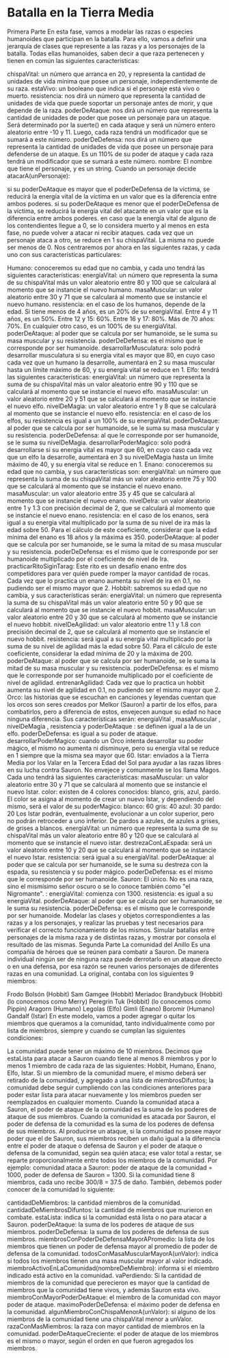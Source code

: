 # Batalla en la Tierra Media

Primera Parte
En esta fase, vamos a modelar las razas o especies humanoides que participan en la batalla. Para ello, vamos a definir una jerarquía de clases que represente a las razas y a los personajes de la batalla. Todas ellas humanoides, saben decir a que raza pertenecen y tienen en común las siguientes características:

chispaVital: un número que arranca en 20, y representa la cantidad de unidades de vida mínima que posee un personaje, independientemente de su raza.
estaVivo: un booleano que indica si el personaje está vivo o muerto.
resistencia: nos dirá un número que representa la cantidad de unidades de vida que puede soportar un personaje antes de morir, y que depende de la raza.
poderDeAtaque: nos dirá un número que representa la cantidad de unidades de poder que posee un personaje para un ataque. Será determinado por la suerte() en cada ataque y será un número entero aleatorio entre -10 y 11. Luego, cada raza tendrá un modificador que se sumará a este número.
poderDeDefensa: nos dirá un número que representa la cantidad de unidades de vida que posee un personaje para defenderse de un ataque. Es un 110% de su poder de ataque y cada raza tendrá un modificador que se sumará a este número.
nombre: El nombre que tiene el personaje, y es un string.
Cuando un personaje decide atacarA(unPersonaje):

si su poderDeAtaque es mayor que el poderDeDefensa de la víctima, se reducirá la energía vital de la víctima en un valor que es la diferencia entre ambos poderes.
si su poderDeAtaque es menor que el poderDeDefensa de la víctima, se reducirá la energía vital del atacante en un valor que es la diferencia entre ambos poderes.
en caso que la energía vital de alguno de los contendientes llegue a 0, se lo considera muerto y al menos en esta fase, no puede volver a atacar ni recibir ataques.
cada vez que un personaje ataca a otro, se reduce en 1 su chispaVital. La misma no puede ser menos de 0.
Nos centraremos por ahora en las siguientes razas, y cada uno con sus características particulares:

Humano: conoceremos su edad que no cambia, y cada uno tendrá las siguientes características:
energíaVital: un número que representa la suma de su chispaVital más un valor aleatorio entre 80 y 100 que se calculará al momento que se instancie el nuevo humano.
masaMuscular: un valor aleatorio entre 30 y 71 que se calculará al momento que se instancie el nuevo humano.
resistencia: en el caso de los humanos, depende de la edad. Si tiene menos de 4 años, es un 20% de su energiaVital. Entre 4 y 11 años, es un 50%. Entre 12 y 15: 60%. Entre 16 y 17: 80%. Más de 70 años: 70%. En cualquier otro caso, es un 100% de su energiaVital.
poderDeAtaque: al poder que se calcula por ser humanoide, se le suma su masa muscular y su resistencia.
poderDeDefensa: es el mismo que le corresponde por ser humanoide.
desarrollarMusculatura: solo podrá desarrollar musculatura si su energia vital es mayor que 80, en cuyo caso cada vez que un humano la desarrolle, aumentará en 2 su masa muscular hasta un límite máximo de 60, y su energía vital se reduce en 1.
Elfo: tendrá las siguientes características:
energíaVital: un número que representa la suma de su chispaVital más un valor aleatorio entre 90 y 110 que se calculará al momento que se instancie el nuevo elfo.
masaMuscular: un valor aleatorio entre 20 y 51 que se calculará al momento que se instancie el nuevo elfo.
nivelDeMagia: un valor aleatorio entre 1 y 8 que se calculará al momento que se instancie el nuevo elfo.
resistencia: en el caso de los elfos, su resistencia es igual a un 100% de su energiaVital.
poderDeAtaque: al poder que se calcula por ser humanoide, se le suma su masa muscular y su resistencia.
poderDeDefensa: al que le corresponde por ser humanoide, se le suma su nivelDeMagia.
desarrollarPoderMagico: solo podrá desarrollarse si su energia vital es mayor que 60, en cuyo caso cada vez que un elfo la desarrolle, aumentará en 3 su nivelDeMagia hasta un límite máximo de 40, y su energía vital se reduce en 1.
Enano: conoceremos su edad que no cambia, y sus características son:
energíaVital: un número que representa la suma de su chispaVital más un valor aleatorio entre 75 y 100 que se calculará al momento que se instancie el nuevo enano.
masaMuscular: un valor aleatorio entre 35 y 45 que se calculará al momento que se instancie el nuevo enano.
nivelDeIra: un valor aleatorio entre 1 y 1.3 con precisión decimal de 2, que se calculará al momento que se instancie el nuevo enano.
resistencia: en el caso de los enanos, será igual a su energía vital multiplicado por la suma de su nivel de ira más la edad sobre 50. Para el cálculo de este coeficiente, considerar que la edad mínima del enano es 18 años y la máxima es 350.
poderDeAtaque: al poder que se calcula por ser humanoide, se le suma la mitad de su masa muscular y su resistencia.
poderDeDefensa: es el mismo que le corresponde por ser humanoide multiplicado por el coeficiente de nivel de Ira.
practicarRitoSiginTarag: Este rito es un desafío enano entre dos competidores para ver quién puede romper la mayor cantidad de rocas. Cada vez que lo practica un enano aumenta su nivel de ira en 0.1, no pudiendo ser el mismo mayor que 2.
Hobbit: sabremos su edad que no cambia, y sus características serán:
energíaVital: un número que representa la suma de su chispaVital más un valor aleatorio entre 50 y 90 que se calculará al momento que se instancie el nuevo hobbit.
masaMuscular: un valor aleatorio entre 20 y 30 que se calculará al momento que se instancie el nuevo hobbit.
nivelDeAgilidad: un valor aleatorio entre 1.1 y 1.8 con precisión decimal de 2, que se calculará al momento que se instancie el nuevo hobbit.
resistencia: será igual a su energía vital multiplicado por la suma de su nivel de agilidad más la edad sobre 50. Para el cálculo de este coeficiente, considerar la edad mínima de 20 y la máxima de 200.
poderDeAtaque: al poder que se calcula por ser humanoide, se le suma la mitad de su masa muscular y su resistencia.
poderDeDefensa: es el mismo que le corresponde por ser humanoide multiplicado por el coeficiente de nivel de agilidad.
entrenarAgilidad: Cada vez que lo practica un hobbit aumenta su nivel de agilidad en 0.1, no pudiendo ser el mismo mayor que 2.
Orco: las historias que se escuchan en canciones y leyendas cuentan que los orcos son seres creados por Melkor (Sauron) a partir de los elfos, para combatirlos, pero a diferencia de estos, envejecen aunque su edad no hace ninguna diferencia. Sus características serán:
energíaVital , masaMuscular , nivelDeMagia , resistencia y poderDeAtaque : se definen igual a la de un elfo.
poderDeDefensa: es igual a su poder de ataque.
desarrollarPoderMagico: cuando un Orco intenta desarrollar su poder mágico, el mismo no aumenta ni disminuye, pero su energía vital se reduce en 1 siempre que la misma sea mayor que 60.
Istar: enviados a la Tierra Media por los Valar en la Tercera Edad del Sol para ayudar a las razas libres en su lucha contra Sauron. No envejece y comunmente se los llama Magos. Cada uno tendrá las siguientes características:
masaMuscular: un valor aleatorio entre 30 y 71 que se calculará al momento que se instancie el nuevo Istar.
color: existen de 4 colores conocidos: blanco, gris, azul, pardo. El color se asigna al momento de crear un nuevo Istar, y dependiendo del mismo, será el valor de su poderMagico:
blanco: 60
gris: 40
azul: 30
pardo: 20
Los Istar podrán, eventualmente, evolucionar a un color superior, pero no podrán retroceder a uno inferior. De pardos a azules, de azules a grises, de grises a blancos.
energíaVital: un número que representa la suma de su chispaVital más un valor aleatorio entre 80 y 120 que se calculará al momento que se instancie el nuevo istar.
destrezaConLaEspada: será un valor aleatorio entre 10 y 20 que se calculará al momento que se instancie el nuevo Istar.
resistencia: será igual a su energiaVital.
poderDeAtaque: al poder que se calcula por ser humanoide, se le suma su destreza con la espada, su resistencia y su poder mágico.
poderDeDefensa: es el mismo que le corresponde por ser humanoide.
Sauron: El único. No es una raza, sino el mismísimo señor oscuro o se lo conoce también como "el Nigromante". :
energíaVital: comienza con 1300.
resistencia: es igual a su energiaVital.
poderDeAtaque: al poder que se calcula por ser humanoide, se le suma su resistencia.
poderDeDefensa: es el mismo que le corresponde por ser humanoide.
Modelar las clases y objetos correspondientes a las razas y a los personajes, y realizar las pruebas y test necesarios para verificar el correcto funcionamiento de los mismos. Simular batallas entre personajes de la misma raza y de distintas razas, y mostrar por consola el resultado de las mismas.
Segunda Parte
La comunidad del Anillo
Es una compañía de héroes que se reúnen para combatir a Sauron. De manera individual ningún ser de ninguna raza puede derrotarlo en un ataque directo o en una defensa, por esa razón se reunen varios personajes de diferentes razas en una comunidad. La original, contaba con los siguientes 9 miembros:

Frodo Bolsón (Hobbit)
Sam Gamgee (Hobbit)
Meriadoc Brandybuck (Hobbit) (lo conocemos como Merry)
Peregrin Tuk (Hobbit) (lo conocemos como Pippin)
Aragorn (Humano)
Legolas (Elfo)
Gimli (Enano)
Boromir (Humano)
Gandalf (Istar)
En este modelo, vamos a poder agregar o quitar los miembros que queramos a la comunidad, tanto individualmente como por lista de miembros, siempre y cuando se cumplan las siguientes condiciones:

La comunidad puede tener un máximo de 10 miembros.
Decimos que estaLista para atacar a Sauron cuando tiene al menos 8 miembros y por lo menos 1 miembro de cada raza de las siguientes: Hobbit, Humano, Enano, Elfo, Istar.
Si un miembro de la comunidad muere, el mismo deberá ser retirado de la comunidad, y agregado a una lista de miembrosDifuntos; la comunidad debe seguir cumpliendo con las condiciones anteriores para poder estar lista para atacar nuevamente y los miembros pueden ser reemplazados en cualquier momento.
Cuando la comunidad ataca a Sauron, el poder de ataque de la comunidad es la suma de los poderes de ataque de sus miembros.
Cuando la comunidad es atacada por Sauron, el poder de defensa de la comunidad es la suma de los poderes de defensa de sus miembros.
Al producirse un ataque, si la comunidad no posee mayor poder que el de Sauron, sus miembros reciben un daño igual a la diferencia entre el poder de ataque o defensa de Sauron y el poder de ataque o defensa de la comunidad, según sea quién ataca; ese valor total a restar, se reparte proporcionalmente entre todos los miembros de la comunidad. Por ejemplo:
comunidad ataca a Sauron: poder de ataque de la comunidad = 1000, poder de defensa de Sauron = 1300. Si la comunidad tiene 8 miembros, cada uno recibe 300/8 = 37.5 de daño.
También, debemos poder conocer de la comunidad lo siguiente:

cantidadDeMiembros: la cantidad miembros de la comunidad.
cantidadDeMiembrosDifuntos: la cantidad de miembros que murieron en combate.
estaLista: indica si la comunidad está lista o no para atacar a Sauron.
poderDeAtaque: la suma de los poderes de ataque de sus miembros.
poderDeDefensa: la suma de los poderes de defensa de sus miembros.
miembrosConPoderDeDefensaMayorAPromedio: la lista de los miembros que tienen un poder de defensa mayor al promedio de poder de defensa de la comunidad.
todosConMasaMuscularMayorA(unValor): indica si todos los miembros tienen una masa muscular mayor al valor indicado.
miembroActivoEnLaComunidad(nombreDeMiembro): informa si el miembro indicado está activo en la comunidad.
vaPerdiendo: Si la cantidad de miembros de la comunidad que perecieron es mayor que la cantidad de miembros que la comunidad tiene vivos, y además Sauron esta vivo.
miembroConMayorPoderDeAtaque: el miembro de la comunidad con mayor poder de ataque.
maximoPoderDeDefensa: el máximo poder de defensa en la comunidad.
algunMiembroConChispaMenorA(unValor): si alguno de los miembros de la comunidad tiene una chispaVital menor a unValor.
razaConMasMiembros: la raza con mayor cantidad de miembros en la comunidad.
poderDeAtaqueCreciente: el poder de ataque de los miembros es el mismo o mayor, según el orden en que fueron agregados los miembros.
